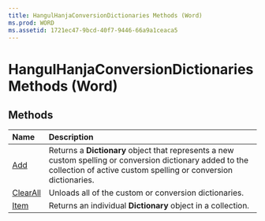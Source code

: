 ```yaml
---
title: HangulHanjaConversionDictionaries Methods (Word)
ms.prod: WORD
ms.assetid: 1721ec47-9bcd-40f7-9446-66a9a1ceaca5
---
```



# HangulHanjaConversionDictionaries Methods (Word)

## Methods



|**Name**|**Description**|
|:-----|:-----|
|[Add](hangulhanjaconversiondictionaries-add-method-word.md)|Returns a  **Dictionary** object that represents a new custom spelling or conversion dictionary added to the collection of active custom spelling or conversion dictionaries.|
|[ClearAll](hangulhanjaconversiondictionaries-clearall-method-word.md)|Unloads all of the custom or conversion dictionaries.|
|[Item](hangulhanjaconversiondictionaries-item-method-word.md)|Returns an individual  **Dictionary** object in a collection.|

